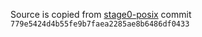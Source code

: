 Source is copied from
[stage0-posix](https://github.com/oriansj/stage0-posix)
commit `779e5424d4b55fe9b7faea2285ae8b6486df0433`
